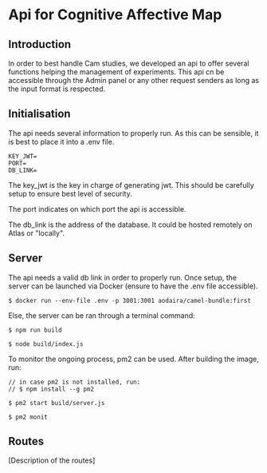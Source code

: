# Api for Cognitive Affective Map

## Introduction

In order to best handle Cam studies, we developed an api to offer several functions helping the management of experiments. This api cn be accessible through the Admin panel or any other request senders as long as the input format is respected.

## Initialisation

The api needs several information to properly run. As this can be sensible, it is best to place it into a .env file. 

```
KEY_JWT=
PORT=
DB_LINK=
```

The key_jwt is the key in charge of generating jwt. This should be carefully setup to ensure best level of security.

The port indicates on which port the api is accessible.

The db_link is the address of the database. It could be hosted remotely on Atlas or "locally".


## Server

The api needs a valid db link in order to properly run. Once setup, the server can be launched via Docker (ensure to have the .env file accessible).

```
$ docker run --env-file .env -p 3001:3001 aodaira/camel-bundle:first
```

Else, the server can be ran through a terminal command:

```
$ npm run build

$ node build/index.js
```

To monitor the ongoing process, pm2 can be used. After building the image, run:

```
// in case pm2 is not installed, run:
// $ npm install --g pm2 

$ pm2 start build/server.js 

$ pm2 monit

```


## Routes

[Description of the routes]
